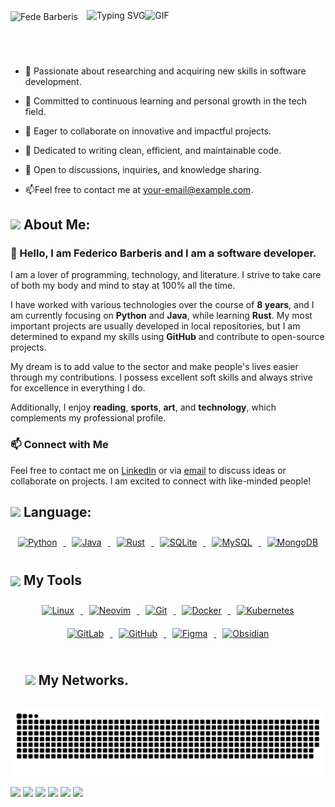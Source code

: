 
<header style="display: flex; align-items: center;">
  
  <img src="https://media.giphy.com/media/hvRJCLFzcasrR4ia7z/giphy.gif" 
    width="40" 
    alt="Fede Barberis" 
    style="vertical-align: middle; margin-right: 10px;">
  <a href="https://git.io/typing-svg" style="text-decoration: none;">
    <img src="https://readme-typing-svg.demolab.com?font=Pixelify+Sans&weight=700&size=30&duration=1000&pause=3000&color=0003F7&center=true&vCenter=true&width=435&lines=Hey!+I'm+Fede;I'm+a+Software+Developer;I+love+Python%2C+Java+and+Rust;I'm+Excited+to+Collaborate!" 
      alt="Typing SVG" />
  </a>
  <a target="_blank" align="center">
   <img align="right" alt="GIF" src="https://i.pinimg.com/originals/e4/26/70/e426702edf874b181aced1e2fa5c6cde.gif" align="right" />
</a>
</header>


  


- 🔭 Passionate about researching and acquiring new skills in software development.

- 🌱 Committed to continuous learning and personal growth in the tech field.

- 🤝 Eager to collaborate on innovative and impactful projects.

- 📝 Dedicated to writing clean, efficient, and maintainable code.

- 💬 Open to discussions, inquiries, and knowledge sharing.

- 📫Feel free to contact me at [your-email@example.com](mailto:your-email@example.com).

## <picture><img src = "https://github.com/7oSkaaa/7oSkaaa/blob/main/Images/about_me.gif?raw=true" width = 50px></picture> About Me:
<h3>👋 Hello, I am <b>Federico Barberis</b> and I am a software developer.</h3>

<p>I am a lover of programming, technology, and literature. I strive to take care of both my body and mind to stay at 100% all the time.</p>

<p>I have worked with various technologies over the course of <b>8 years</b>, and I am currently focusing on <b>Python</b> and <b>Java</b>, while learning <b>Rust</b>. My most important projects are usually developed in local repositories, but I am determined to expand my skills using <b>GitHub</b> and contribute to open-source projects.</p>

<p>My dream is to add value to the sector and make people's lives easier through my contributions. I possess excellent soft skills and always strive for excellence in everything I do.</p>

<p>Additionally, I enjoy <b>reading</b>, <b>sports</b>, <b>art</b>, and <b>technology</b>, which complements my professional profile.</p>

<h3>📫 Connect with Me</h3>
<p>Feel free to contact me on <a href="https://www.linkedin.com/in/federico-barberis-840550309/" target="_blank">LinkedIn</a> or via <a href="-">email</a> to discuss ideas or collaborate on projects. I am excited to connect with like-minded people!</p>




## <img src="https://media2.giphy.com/media/QssGEmpkyEOhBCb7e1/giphy.gif?cid=ecf05e47a0n3gi1bfqntqmob8g9aid1oyj2wr3ds3mg700bl&rid=giphy.gif" width ="25"><b> Language: </b>
<div align="center">
  <a href="https://docs.python.org/3/library/index.html" target="_blank">
    <img src="https://cdn.iconscout.com/icon/free/png-256/python-3521655-2945099.png" alt="Python" width="100" style="margin: 10px;">
  </a>
  <a href="https://docs.oracle.com/en/java/" target="_blank">
    <img src="https://cdn.iconscout.com/icon/free/png-512/java-1174952.png?f=webp&w=256" alt="Java" width="100" style="margin: 10px;">
  </a>
  <a href="https://doc.rust-lang.org/" target="_blank">
    <img src="https://cdn.iconscout.com/icon/free/png-512/rust-3031093.png?f=webp&w=256" alt="Rust" width="100" style="margin: 10px;">
  </a>
  <a href="https://www.sqlite.org/docs.html" target="_blank">
    <img src="https://cdn.iconscout.com/icon/free/png-512/sqlite-282687.png?f=webp&w=256" alt="SQLite" width="100" style="margin: 10px;">
  </a>
  <a href="https://dev.mysql.com/doc/" target="_blank">
    <img src="https://cdn.iconscout.com/icon/free/png-512/mysql-3030165.png?f=webp&w=256" alt="MySQL" width="100" style="margin: 10px;">
  </a>
  <a href="https://www.mongodb.com/docs/" target="_blank">
    <img src="https://cdn.iconscout.com/icon/free/png-512/mongodb-1175138.png?f=webp&w=256" alt="MongoDB" width="100" style="margin: 10px;">
  </a>
</div>

<h2><img src="https://emojis.slackmojis.com/emojis/images/1471045839/793/computerrage.gif?1471045839" align="center"
                width="28" /> My Tools</h2>
<div align="center">
  <a href="https://www.linux.org/" target="_blank">
    <img src="https://cdn.iconscout.com/icon/free/png-512/free-linux-logo-icon-download-in-svg-png-gif-file-formats--programming-language-pack-logos-icons-1174928.png?f=webp&w=256" alt="Linux" width="100" style="margin: 10px;">
  </a>
  <a href="https://neovim.io/" target="_blank">
    <img src="https://static-00.iconduck.com/assets.00/apps-neovim-icon-2048x2048-21jvoi4h.png" alt="Neovim" width="100" style="margin: 10px;">
  </a>
  <a href="https://git-scm.com/" target="_blank">
    <img src="https://cdn.iconscout.com/icon/free/png-512/free-git-logo-icon-download-in-svg-png-gif-file-formats--programming-langugae-language-pack-logos-icons-1175218.png?f=webp&w=256" alt="Git" width="100" style="margin: 10px;">
  </a>
  <a href="https://www.docker.com/" target="_blank">
    <img src="https://cdn.iconscout.com/icon/free/png-512/free-docker-logo-icon-download-in-svg-png-gif-file-formats--wordmark-programming-langugae-language-pack-logos-icons-1175229.png?f=webp&w=256" alt="Docker" width="100" style="margin: 10px;">
  </a>
  <a href="https://kubernetes.io/" target="_blank">
    <img src="https://cdn.iconscout.com/icon/free/png-512/free-kubernets-logo-icon-download-in-svg-png-gif-file-formats--company-brand-world-logos-vol-14-pack-icons-283489.png?f=webp&w=256" alt="Kubernetes" width="100" style="margin: 10px;">
  </a>
  <a href="https://about.gitlab.com/" target="_blank">
    <img src="https://cdn.iconscout.com/icon/free/png-512/free-gitlab-logo-icon-download-in-svg-png-gif-file-formats--wordmark-programming-langugae-language-pack-logos-icons-1175217.png?f=webp&w=256" alt="GitLab" width="100" style="margin: 10px;">
  </a>
  <a href="https://github.com/" target="_blank">
    <img src="https://cdn.iconscout.com/icon/free/png-512/free-github-logo-icon-download-in-svg-png-gif-file-formats--70-flat-social-icons-color-pack-logos-432516.png?f=webp&w=256" alt="GitHub" width="100" style="margin: 10px;">
  </a>
  <a href="https://www.figma.com/" target="_blank">
    <img src="https://cdn.iconscout.com/icon/free/png-512/free-figma-logo-icon-download-in-svg-png-gif-file-formats--technology-social-media-vol-3-pack-logos-icons-3030133.png?f=webp&w=256" alt="Figma" width="100" style="margin: 10px;">
  </a>
  <a href="https://obsidian.md/" target="_blank">
    <img src="https://forum.obsidian.md/uploads/default/original/2X/b/b0c1ac65c3b9c3c94389bbfa5466dae781e06d85.png" alt="Obsidian" width="100" style="margin: 10px;">
  </a>
</div>





<div id="user-content-toc">
  <ul>
    <summary><h2 style="display: inline-block"><picture> <img src = "https://github.com/7oSkaaa/7oSkaaa/blob/main/Images/CP_PS.gif?raw=true" width = 50px>  </picture> My Networks.</h2></summary>
  </ul>
</div>

<p align="center">
  <img  src="https://raw.githubusercontent.com/Elanza-48/Elanza-48/main/resources/img/github-contribution-grid-snake.svg"
    alt="example" />
</p>
<span>
  <img src="https://img.shields.io/badge/Discord-%235865F2.svg?style=for-the-badge&logo=discord&logoColor=white">
  <img src="https://img.shields.io/badge/Instagram-%23E4405F.svg?style=for-the-badge&logo=Instagram&logoColor=white">
  <img src="https://img.shields.io/badge/linkedin-%230077B5.svg?style=for-the-badge&logo=linkedin&logoColor=white">
  <img src="https://img.shields.io/badge/-MASTODON-%232B90D9?style=for-the-badge&logo=mastodon&logoColor=white">
  <img src="https://img.shields.io/badge/X-%23000000.svg?style=for-the-badge&logo=X&logoColor=white">
  <img src="https://img.shields.io/badge/YouTube-%23FF0000.svg?style=for-the-badge&logo=YouTube&logoColor=white">
</span>
